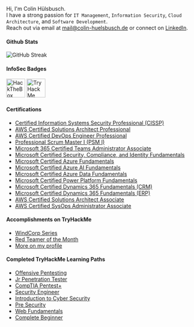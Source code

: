 Hi, I'm Colin Hülsbusch.<br>
I have a strong passion for `IT Management`, `Information Security`, `Cloud Architecture`, and `Software Development`.<br>
Reach out via email at <a href="mailto:mail@colin-huelsbusch.de">mail@colin-huelsbusch.de</a> or connect on <a href="https://www.linkedin.com/in/ColinHuelsbusch">LinkedIn</a>.

#### Github Stats
![GitHub Streak](https://github-readme-streak-stats.herokuapp.com?user=ColinHuelsbusch&theme=transparent&hide_border=true)

#### InfoSec Badges
<a href="https://app.hackthebox.com/profile/454171"><img src="https://www.hackthebox.com/badge/image/454171?v=2" alt="HackTheBox" height="50"/></a>
<a href="https://tryhackme.com/p/ColinHuelsbusch"><img src="https://tryhackme-badges.s3.amazonaws.com/ColinHuelsbusch.png?v=2" alt="TryHackMe" height="50"/></a>

#### Certifications
- [Certified Information Systems Security Professional (CISSP)](https://www.credly.com/badges/efc7f2f8-3b7e-4841-8d8d-2a2f961986fb)
- [AWS Certified Solutions Architect Professional](https://cp.certmetrics.com/amazon/en/public/verify/credential/BEGMVSFD3JF1QL5V)
- [AWS Certified DevOps Engineer Professional](https://cp.certmetrics.com/amazon/en/public/verify/credential/C590VFTBMN111QSR)
- [Professional Scrum Master I (PSM I)](https://www.scrum.org/user/179841)
- [Microsoft 365 Certified Teams Administrator Associate](https://learn.microsoft.com/api/credentials/share/de-de/ColinHuelsbusch/9D24E8BE82CA7540)
- [Microsoft Certified Security, Compliance, and Identity Fundamentals](https://learn.microsoft.com/api/credentials/share/de-de/ColinHuelsbusch/851C4BF642092C06)
- [Microsoft Certified Azure Fundamentals](https://learn.microsoft.com/api/credentials/share/de-de/ColinHuelsbusch/822B40DF387613AE)
- [Microsoft Certified Azure AI Fundamentals](https://learn.microsoft.com/api/credentials/share/de-de/ColinHuelsbusch/617C851BF7D082B6)
- [Microsoft Certified Azure Data Fundamentals](https://learn.microsoft.com/api/credentials/share/de-de/ColinHuelsbusch/5E848464FF4D4B35)
- [Microsoft Certified Power Platform Fundamentals](https://learn.microsoft.com/api/credentials/share/de-de/ColinHuelsbusch/5D07D2DDA14F4458)
- [Microsoft Certified Dynamics 365 Fundamentals (CRM)](https://learn.microsoft.com/api/credentials/share/de-de/ColinHuelsbusch/C40A8D710B663044)
- [Microsoft Certified Dynamics 365 Fundamentals (ERP)](https://learn.microsoft.com/api/credentials/share/de-de/ColinHuelsbusch/54DAECFBB140EAF3)
- [AWS Certified Solutions Architect Associate](https://cp.certmetrics.com/amazon/en/public/verify/credential/TX3RQXFCGJREQXSJ)
- [AWS Certified SysOps Administrator Associate](https://cp.certmetrics.com/amazon/en/public/verify/credential/5M4FS8DKE1V4Q0K1)
   
#### Accomplishments on TryHackMe
<!--- - [Monthly Hacker]()-->
- [WindCorp Series](https://tryhackme.com/ColinHuelsbusch/badges/windcorp)
- [Red Teamer of the Month](https://tryhackme.com/ColinHuelsbusch/badges/redteamcapstone)
- [More on my profile](https://tryhackme.com/p/ColinHuelsbusch)

#### Completed TryHackMe Learning Paths
<!--- - [Attacking and Defending AWS]())
- [SOC Level 2]()
- [SOC Level 1]() 
- [Red Teaming]()
- [Cyber Defense]()
- [DevSecOps]() -->
- [Offensive Pentesting](https://tryhackme-certificates.s3-eu-west-1.amazonaws.com/THM-YPCA2YPZ20.png)
- [Jr Penetration Tester](https://tryhackme-certificates.s3-eu-west-1.amazonaws.com/THM-WREDMX8X3Y.png)
- [CompTIA Pentest+](https://tryhackme-certificates.s3-eu-west-1.amazonaws.com/THM-V5YRYVH6ZX.png)
- [Security Engineer](https://tryhackme-certificates.s3-eu-west-1.amazonaws.com/THM-0ZUWOSTAQY.png)
- [Introduction to Cyber Security](https://tryhackme-certificates.s3-eu-west-1.amazonaws.com/THM-L1PDDYHFWJ.png)
- [Pre Security](https://tryhackme-certificates.s3-eu-west-1.amazonaws.com/THM-FEBVBEOZLA.png)
- [Web Fundamentals](https://tryhackme-certificates.s3-eu-west-1.amazonaws.com/THM-ZORVBBGHUR.png)
- [Complete Beginner](https://tryhackme-certificates.s3-eu-west-1.amazonaws.com/THM-E2RKJRCXIN.png)
